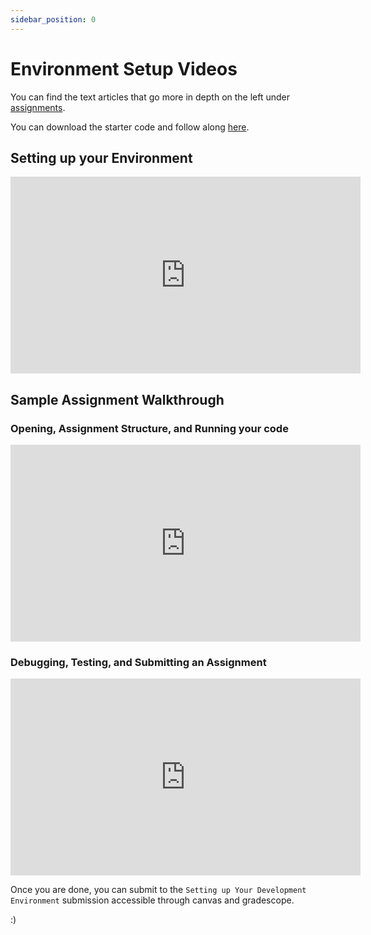 ```yaml
---
sidebar_position: 0
---
```


# Environment Setup Videos

You can find the text articles that go more in depth on the left under [assignments](../category/assignments).

You can download the starter code and follow along [here](https://github.com/umass-compsci-220/public-materials/raw/main/homework/00-environment-setup.zip).

## Setting up your Environment

<iframe width="560" height="315" src="https://www.youtube-nocookie.com/embed/n9RJcA9pwiE?si=OjNO22o8mfC2dACR" title="YouTube video player" frameborder="0" allow="accelerometer; autoplay; clipboard-write; encrypted-media; gyroscope; picture-in-picture; web-share" allowfullscreen="true"></iframe>

## Sample Assignment Walkthrough

### Opening, Assignment Structure, and Running your code

<iframe width="560" height="315" src="https://www.youtube-nocookie.com/embed/OEmWNzvRovw?si=S8-agz3c--sIoaBo" title="YouTube video player" frameborder="0" allow="accelerometer; autoplay; clipboard-write; encrypted-media; gyroscope; picture-in-picture; web-share" allowfullscreen="true"></iframe>

### Debugging, Testing, and Submitting an Assignment



<iframe width="560" height="315" src="https://www.youtube-nocookie.com/embed/ZCWQPXpKpY8" title="YouTube video player" frameborder="0" allow="accelerometer; autoplay; clipboard-write; encrypted-media; gyroscope; picture-in-picture; web-share" allowfullscreen="true"></iframe>

Once you are done, you can submit to the `Setting up Your Development Environment` submission accessible through canvas and gradescope.

:)
